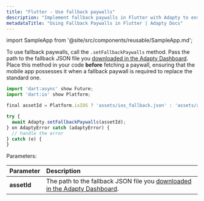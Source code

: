 ```yaml
---
title: "Flutter - Use fallback paywalls"
description: "Implement fallback paywalls in Flutter with Adapty to ensure seamless subscription handling."
metadataTitle: "Using Fallback Paywalls in Flutter | Adapty Docs"
---
```


import SampleApp from '@site/src/components/reusable/SampleApp.md'; 

To use fallback paywalls, call the `.setFallbackPaywalls` method. Pass the path to the fallback JSON file you [downloaded in the Adapty Dashboard](fallback-paywalls#download-fallback-paywalls-as-a-file-in-the-adapty-dashboard). Place this method in your code **before** fetching a paywall, ensuring that the mobile app possesses it when a fallback paywall is required to replace the standard one.

```javascript showLineNumbers title="javascript"
import 'dart:async' show Future;
import 'dart:io' show Platform;

final assetId = Platform.isIOS ? 'assets/ios_fallback.json' : 'assets/android_fallback.json';

try {
  await Adapty.setFallbackPaywalls(assetId);
} on AdaptyError catch (adaptyError) {
  // handle the error
} catch (e) {
}
```

Parameters:

| Parameter      | Description                                                                                                                                                          |
| :------------- | :------------------------------------------------------------------------------------------------------------------------------------------------------------------- |
| **assetId**    | The path to the fallback JSON file you [downloaded in the Adapty Dashboard](fallback-paywalls#download-fallback-paywalls-as-a-file-in-the-adapty-dashboard). |

<SampleApp />
